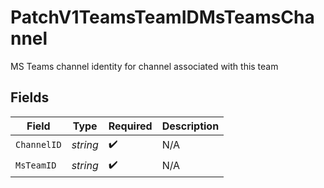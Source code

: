 # PatchV1TeamsTeamIDMsTeamsChannel

MS Teams channel identity for channel associated with this team


## Fields

| Field              | Type               | Required           | Description        |
| ------------------ | ------------------ | ------------------ | ------------------ |
| `ChannelID`        | *string*           | :heavy_check_mark: | N/A                |
| `MsTeamID`         | *string*           | :heavy_check_mark: | N/A                |